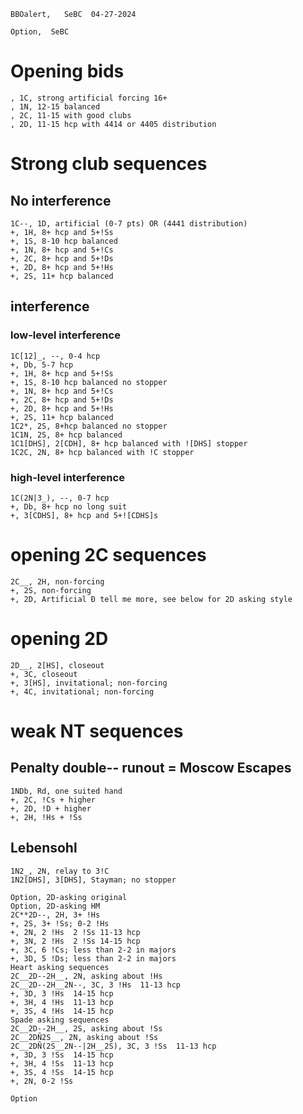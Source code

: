     BBOalert,   SeBC  04-27-2024
    
    Option,  SeBC

# Opening bids

    , 1C, strong artificial forcing 16+
    , 1N, 12-15 balanced
    , 2C, 11-15 with good clubs
    , 2D, 11-15 hcp with 4414 or 4405 distribution

# Strong club sequences
## No interference

    1C--, 1D, artificial (0-7 pts) OR (4441 distribution)
    +, 1H, 8+ hcp and 5+!Ss
    +, 1S, 8-10 hcp balanced
    +, 1N, 8+ hcp and 5+!Cs
    +, 2C, 8+ hcp and 5+!Ds
    +, 2D, 8+ hcp and 5+!Hs
    +, 2S, 11+ hcp balanced

## interference
### low-level interference

    1C[12]_, --, 0-4 hcp
    +, Db, 5-7 hcp
    +, 1H, 8+ hcp and 5+!Ss
    +, 1S, 8-10 hcp balanced no stopper
    +, 1N, 8+ hcp and 5+!Cs
    +, 2C, 8+ hcp and 5+!Ds
    +, 2D, 8+ hcp and 5+!Hs
    +, 2S, 11+ hcp balanced
    1C2*, 2S, 8+hcp balanced no stopper
    1C1N, 2S, 8+ hcp balanced
    1C1[DHS], 2[CDH], 8+ hcp balanced with ![DHS] stopper
    1C2C, 2N, 8+ hcp balanced with !C stopper

### high-level interference

    1C(2N|3_), --, 0-7 hcp
    +, Db, 8+ hcp no long suit
    +, 3[CDHS], 8+ hcp and 5+![CDHS]s

# opening 2C sequences

    2C__, 2H, non-forcing
    +, 2S, non-forcing
    +, 2D, Artificial Ð tell me more, see below for 2D asking style

# opening 2D
    2D__, 2[HS], closeout
    +, 3C, closeout
    +, 3[HS], invitational; non-forcing
    +, 4C, invitational; non-forcing

# weak NT sequences
## Penalty double-- runout = Moscow Escapes

    1NDb, Rd, one suited hand
    +, 2C, !Cs + higher
    +, 2D, !D + higher
    +, 2H, !Hs + !Ss

## Lebensohl
    1N2_, 2N, relay to 3!C
    1N2[DHS], 3[DHS], Stayman; no stopper
  
    Option, 2D-asking original
    Option, 2D-asking HM
    2C**2D--, 2H, 3+ !Hs
    +, 2S, 3+ !Ss; 0-2 !Hs
    +, 2N, 2 !Hs  2 !Ss 11-13 hcp
    +, 3N, 2 !Hs  2 !Ss 14-15 hcp
    +, 3C, 6 !Cs; less than 2-2 in majors
    +, 3D, 5 !Ds; less than 2-2 in majors
    Heart asking sequences
    2C__2D--2H__, 2N, asking about !Hs
    2C__2D--2H__2N--, 3C, 3 !Hs  11-13 hcp
    +, 3D, 3 !Hs  14-15 hcp
    +, 3H, 4 !Hs  11-13 hcp
    +, 3S, 4 !Hs  14-15 hcp
    Spade asking sequences
    2C__2D--2H__, 2S, asking about !Ss
    2C__2DÑ2S__, 2N, asking about !Ss
    2C__2DÑ(2S__2N--|2H__2S), 3C, 3 !Ss  11-13 hcp
    +, 3D, 3 !Ss  14-15 hcp
    +, 3H, 4 !Ss  11-13 hcp
    +, 3S, 4 !Ss  14-15 hcp
    +, 2N, 0-2 !Ss
  
    Option


 



